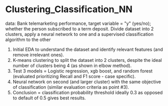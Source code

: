 # Clustering_Classification_NN

data: Bank telemarketing performance, target variable = "y" (yes/no); whether the person subscribed to a term deposit.
Divide dataset into 2 clusters, apply a neural network to one and a supervised classification algorithm to the other

1. Initial EDA to understand the dataset and identify relevant features (and remove irrelevant ones).
2. K-means clustering to split the dataset into 2 clusters, despite the ideal number of clusters being 4 (as shown in elbow method).
3. Test 3 models = Logistic regression, xgb boost, and random forest (evaluated prioritizing Recall and F1 score - case specific).
4. Neural network on second (and larger cluster) with the same objective of classification (similar evaluation criteria as point #3).
5. Conclusion = classification probability threshold ideally 0.3 as opposed to default of 0.5 gives best results.
